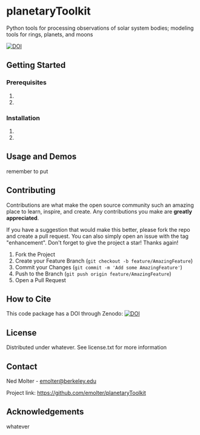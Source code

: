 # planetaryToolkit
Python tools for processing observations of solar system bodies; modeling tools for rings, planets, and moons

[![DOI](https://zenodo.org/badge/458372674.svg)](https://zenodo.org/badge/latestdoi/458372674)



## Getting Started

### Prerequisites

1. 
2. 

### Installation

1. 
2. 

## Usage and Demos

remember to put 

## Contributing

Contributions are what make the open source community such an amazing place to learn, inspire, and create. Any contributions you make are **greatly appreciated**.

If you have a suggestion that would make this better, please fork the repo and create a pull request. You can also simply open an issue with the tag "enhancement".
Don't forget to give the project a star! Thanks again!

1. Fork the Project
2. Create your Feature Branch (`git checkout -b feature/AmazingFeature`)
3. Commit your Changes (`git commit -m 'Add some AmazingFeature'`)
4. Push to the Branch (`git push origin feature/AmazingFeature`)
5. Open a Pull Request

## How to Cite

This code package has a DOI through Zenodo: <a href="https://zenodo.org/badge/latestdoi/458372674"><img src="https://zenodo.org/badge/458372674.svg" alt="DOI"></a>



## License

Distributed under whatever. See license.txt for more information

## Contact

Ned Molter - emolter@berkeley.edu

Project link: https://github.com/emolter/planetaryToolkit

## Acknowledgements

whatever